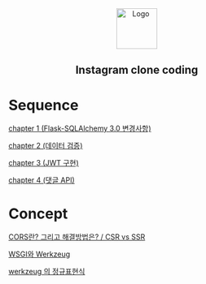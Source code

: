 
<div align="center"> 
 <img src="https://user-images.githubusercontent.com/96939334/205963982-6ba2a519-1f5f-4eff-89f8-2c0072f94e2d.png" alt="Logo" width="80" height="80">
 
<h2 align="center">Instagram clone coding </h2>
 
</div>

# Sequence

[chapter 1 (Flask-SQLAlchemy 3.0 변경사항)](https://substory.tistory.com/50)

[chapter 2 (데이터 검증)](https://substory.tistory.com/54)

[chapter 3 (JWT 구현)](https://substory.tistory.com/55)

[chapter 4 (댓글 API)](https://substory.tistory.com/60)



# Concept

[CORS란? 그리고 해결방법은? / CSR vs SSR](https://substory.tistory.com/46)

[WSGI와 Werkzeug](https://substory.tistory.com/56)

[werkzeug 의 정규표현식](https://substory.tistory.com/57)
